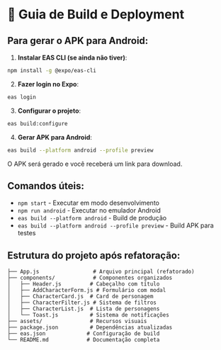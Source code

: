 # 🚀 Guia de Build e Deployment

## Para gerar o APK para Android:

1. **Instalar EAS CLI (se ainda não tiver)**:
```bash
npm install -g @expo/eas-cli
```

2. **Fazer login no Expo**:
```bash
eas login
```

3. **Configurar o projeto**:
```bash
eas build:configure
```

4. **Gerar APK para Android**:
```bash
eas build --platform android --profile preview
```

O APK será gerado e você receberá um link para download.

## Comandos úteis:

- `npm start` - Executar em modo desenvolvimento
- `npm run android` - Executar no emulador Android
- `eas build --platform android` - Build de produção
- `eas build --platform android --profile preview` - Build APK para testes

## Estrutura do projeto após refatoração:

```
├── App.js                 # Arquivo principal (refatorado)
├── components/            # Componentes organizados
│   ├── Header.js         # Cabeçalho com título
│   ├── AddCharacterForm.js # Formulário com modal
│   ├── CharacterCard.js  # Card de personagem
│   ├── CharacterFilter.js # Sistema de filtros
│   ├── CharacterList.js  # Lista de personagens
│   └── Toast.js          # Sistema de notificações
├── assets/               # Recursos visuais
├── package.json          # Dependências atualizadas
├── eas.json             # Configuração de build
└── README.md            # Documentação completa
```

